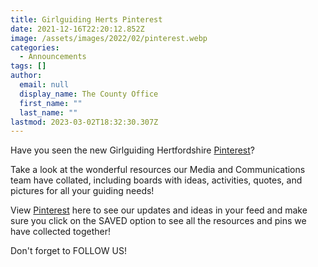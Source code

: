 ```yaml
---
title: Girlguiding Herts Pinterest
date: 2021-12-16T22:20:12.852Z
image: /assets/images/2022/02/pinterest.webp
categories:
  - Announcements
tags: []
author:
  email: null
  display_name: The County Office
  first_name: ""
  last_name: ""
lastmod: 2023-03-02T18:32:30.307Z
---
```


Have you seen the new Girlguiding Hertfordshire [Pinterest][1]?

Take a look at the wonderful resources our Media and Communications team have collated, including boards with ideas, activities, quotes, and pictures for all your guiding needs!

View [Pinterest][1] here to see our updates and ideas in your feed and make sure you click on the SAVED option to see all the resources and pins we have collected together!

Don't forget to FOLLOW US!

[1]: https://pin.it/1wS1hZU
